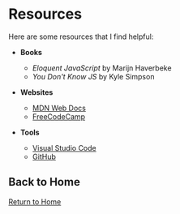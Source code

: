 # Resources

Here are some resources that I find helpful:

- **Books**
  - *Eloquent JavaScript* by Marijn Haverbeke
  - *You Don't Know JS* by Kyle Simpson

- **Websites**
  - [MDN Web Docs](https://developer.mozilla.org)
  - [FreeCodeCamp](https://www.freecodecamp.org)

- **Tools**
  - [Visual Studio Code](https://code.visualstudio.com)
  - [GitHub](https://github.com)

## Back to Home

[Return to Home](README.md)

